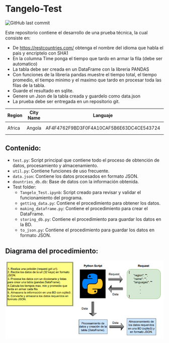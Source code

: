 # Tangelo-Test

![GitHub last commit](https://img.shields.io/github/last-commit/lbetancourthc/Tangelo-Test?style=flat)

Este repositorio contiene el desarrollo de una prueba técnica, la cual consiste en:

* De https://restcountries.com/ obtenga el nombre del idioma que habla el pais y encriptelo con SHA1
* En la columna Time ponga el tiempo que tardo en armar la fila (debe ser automatico)
* La tabla debe ser creada en un DataFrame con la libreria PANDAS
* Con funciones de la libreria pandas muestre el tiempo total, el tiempo promedio, el tiempo minimo y el maximo que tardo en procesar toda las filas de la tabla.
* Guarde el resultado en sqlite.
* Genere un Json de la tabla creada y guardelo como data.json
* La prueba debe ser entregada en un repositorio git.

| Region | City Name | Languaje | Time |
|--------|-----------|-----------|-----------|
| Africa | Angola    | AF4F4762F9BD3F0F4A10CAF5B6E63DC4CE543724 | 0.23 ms |


## Contenido:
* `test.py`: Script principal que contiene todo el proceso de obtención de datos, procesamiento y almacenamiento.
* `util.py`: Contiene funciones de uso frecuente.
* `data.json`: Contiene los datos procesados en formato JSON.
* `dountries_db.db`: Base de datos con la información obtenida.
* Test folder:
  * `Tangelo_Test.ipynb`: Script creado para revisar y validar el funcionamiento del programa.
  * `getting_data.py`: Contiene el procedimiento para obtener los datos.
  * `making_dataframe.py`: Contiene el procedimiento para crear el DataFrame.
  * `storing_db.py`: Contiene el procedimiento para guardar los datos en la BD.
  * `to_json.py`: Contiene el procedimiento para guardar los datos en formato JSON.

## Diagrama del procedimiento:

![image info](Images/Tangelo_flow.png)
